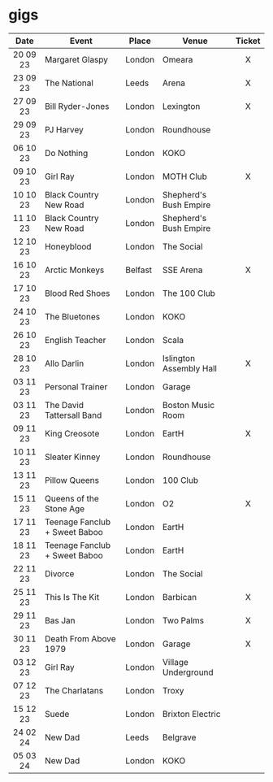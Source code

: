 # gigs
|Date|Event|Place|Venue|Ticket|
|:--:|-----|----|-----|:----:|
|20 09 23|Margaret Glaspy|London|Omeara|X|
|23 09 23|The National|Leeds|Arena|X|
|27 09 23|Bill Ryder-Jones|London|Lexington|X|
|29 09 23|PJ Harvey|London|Roundhouse|
|06 10 23|Do Nothing|London|KOKO|
|09 10 23|Girl Ray|London|MOTH Club|X|
|10 10 23|Black Country New Road|London|Shepherd's Bush Empire|
|11 10 23|Black Country New Road|London|Shepherd's Bush Empire|
|12 10 23|Honeyblood|London|The Social|
|16 10 23|Arctic Monkeys|Belfast|SSE Arena|X|
|17 10 23|Blood Red Shoes|London|The 100 Club|
|24 10 23|The Bluetones|London|KOKO|
|26 10 23|English Teacher|London|Scala|
|28 10 23|Allo Darlin|London|Islington Assembly Hall|X|
|03 11 23|Personal Trainer|London|Garage||
|03 11 23|The David Tattersall Band|London|Boston Music Room||
|09 11 23|King Creosote|London|EartH|X|
|10 11 23|Sleater Kinney|London|Roundhouse|
|13 11 23|Pillow Queens|London|100 Club|
|15 11 23|Queens of the Stone Age|London|O2|X|
|17 11 23|Teenage Fanclub + Sweet Baboo|London|EartH|
|18 11 23|Teenage Fanclub + Sweet Baboo|London|EartH|
|22 11 23|Divorce|London|The Social|
|25 11 23|This Is The Kit|London|Barbican|X|
|29 11 23|Bas Jan|London|Two Palms|X|
|30 11 23|Death From Above 1979|London|Garage|X|
|03 12 23|Girl Ray|London|Village Underground|
|07 12 23|The Charlatans|London|Troxy|
|15 12 23|Suede|London|Brixton Electric|
|24 02 24|New Dad|Leeds|Belgrave|
|05 03 24|New Dad|London|KOKO|
